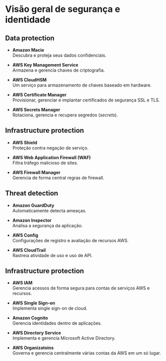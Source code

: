 # Visão geral de segurança e identidade

## Data protection

- **Amazon Macie**  
  Descubra e proteja seus dados confidenciais.
  
- **AWS Key Management Service**  
  Armazena e gerencia chaves de criptografia.
  
- **AWS CloudHSM**  
  Um serviço para armazenamento de chaves baseado em hardware.
  
- **AWS Certificate Manager**  
  Provisionar, gerenciar e implantar certificados de segurança SSL e TLS.
  
- **AWS Secrets Manager**  
  Rotaciona, gerencia e recupera segredos (_secrets_).
  
## Infrastructure protection

- **AWS Shield**  
  Proteção contra negação de serviço.
  
- **AWS Web Application Firewall (WAF)**  
  Filtra tráfego malicioso de sites.
  
- **AWS Firewall Manager**  
  Gerencia de forma central regras de firewall.
  
## Threat detection

- **Amazon GuardDuty**  
  Automaticamente detecta ameaças.
  
- **Amazon Inspector**  
  Analisa a segurança da aplicação.
  
- **AWS Config**  
  Configurações de registro e avaliação de recursos AWS.
  
- **AWS CloudTrail**  
  Rastreia atividade de uso e uso de API.
  
## Infrastructure protection

- **AWS IAM**  
  Gerencia acessos de forma segura para contas de serviços AWS e recursos.
  
- **AWS Single Sign-on**  
  Implementa single sign-on de cloud.
  
- **Amazon Cognito**  
  Gerencia identidades dentro de aplicações.  
  
- **AWS Directory Service**  
  Implementa e gerencia Microsoft Active Directory.

- **AWS Organizatoins**  
  Governa e gerencia centralmente várias contas da AWS em um só lugar.
